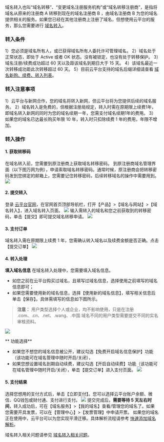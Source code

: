域名转入也叫“域名转移”、“变更域名注册服务机构”或“域名转移注册商”，是指将域名从原来的注册商 A 转移到现在的域名注册商 B ，由域名注册商 B 为您的域名提供相关的服务。如果您已经在其他注册商上注册了域名，但想使用云平台的服务，那么您需要进行 [域名转入](http://console.tce.fsphere.cn/domain/trans-in)。
### 转入条件
1）您必须是域名所有人，或已获得域名所有人委托许可管理域名。
2）域名处于正常状态，即处于 Active 或者 OK 状态。没有被锁定，也没有处于转移保护。
3）域名注册/续费成功超过 60 天以及距该域名到期日大于 15 天。
4）该域名最近一次转移成功距此次转移超过 60 天。
5）目前云平台支持的域名后缀详细请查看 [域名新购、续费、转入列表](https://buy.tce.fsphere.cn/domain?price=1)。

### 转入注意事项
1）云平台与新网合作，您的域名将转入新网，但云平台将为您提供后续的域名服务。 
2）域名转入是免费的，但根据注册局规定，转入时需在原期限上续费1年，即域名转入新网的同时为您的域名续期一年，您需支付域名续期1年的费用。 
3）如果您的域名已达最长购买年限 10 年，转入时只扣除续费 1 年的费用，年限不增加。

###  转入操作
#### 1. 获取转移码
在域名转入前，您需要到原注册商上获取域名转移密码。
到原注册商域名管理界面（以下图万网为例），申请索取域名转移密码。通常时候，原注册商会把转移密码发到您绑定的邮箱上，您需要记住转移密码，后续转移域名的操作中需要用到。
![](http://imgcache.tce.fsphere.cn/image/mc.qcloudimg.com/static/img/74b36e7438ac6e13ba4363fba4b4be77/image.png)

#### 2. 提交转入
登录 [云平台官网](http://tce.fsphere.cn)，在官网首页顶部导航栏，打开【产品】>【域名与网站】>【域名转入】，进入域名转入页面。
![](http://imgcache.tce.fsphere.cn/image/mc.qcloudimg.com/static/img/1e3ce09fa24fb1ade0dc5ca2cce0ff3b/image.png)
输入需转入的域名和您之前获取到的转移密码，单击【提交】即可提交域名转移申请。
![](http://imgcache.tce.fsphere.cn/image/mc.qcloudimg.com/static/img/699a132b5eedfb964d855f8b098956ee/image.png)
#### 3. 支付订单
域名转入需在原期限上续费 1 年，您需确认转入域名以及续费金额是否正确。点击【提交订单】
![](http://imgcache.tce.fsphere.cn/image/mc.qcloudimg.com/static/img/9f0405c4525519b5ebf459628c5ef996/image.png)
#### 4. 转入处理
**填入域名信息**
在域名转入处理中，您需要填入域名信息。
- 如您之前在云平台购买过域名，且填写过域名信息，选择使用之前填写的域名信息即可；
- 如果您需要使用新的域名信息，选择【使用新的域名信息】，填写相关信息后单击【保存】。具体需填写的信息如下图所示。

>**注意：**
>用户类型选择个人或企业，均不影响使用，只是在注册 .com、.cn、.net、.wang、.中国 域名不同的用户类型需要提交不同的实名审核资料。

![](http://imgcache.tce.fsphere.cn/image/mc.qcloudimg.com/static/img/14620cae1d9b948168a6e9cd32e13943/image.png)

** 功能选择**
- 如果您不想您的域名信息被公开，建议勾选【免费开启域名信息保护】功能（该功能可在域名管理中随时开启/关闭），
- 如果您想设置域名到期自动续费，建议勾选【开启自动续费】功能（该功能可在域名管理中随时开启/关闭），单击【提交订单】进入支付页面。
![](http://imgcache.tce.fsphere.cn/image/mc.qcloudimg.com/static/img/3938f95155bc7f33eacd0ff5f8e506ee/image.png)

#### 5. 支付结果
选择您想用的支付方式后，单击【立即支付】。您可以选择云平台账户余额、微信、QQ钱包或财付通、支付进行支付。
![](http://imgcache.tce.fsphere.cn/image/mc.qcloudimg.com/static/img/9556a47f87718b2abba2c50c85a50892/image.png)
提交完成后，**需要等待 5 天左右时间**，转入成功后，可在【域名服务】>【我的域名】查看/管理您的域名了。如果您需要开具发票，可以在【管理中心】>【发票管理】中申请开票。
如果您的域名正在使用中，云平台可以为您实现平滑迁移。具体解析流程请参考 [快速添加域名解析](http://tce.fsphere.cn/document/product/302/3446)。

域名转入相关问题请参见 [域名转入相关问题](http://tce.fsphere.cn/document/product/242/8581)。
